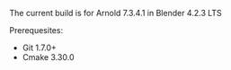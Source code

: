 The current build is for Arnold 7.3.4.1 in Blender 4.2.3 LTS

Prerequesites:

- Git 1.7.0+
- Cmake 3.30.0